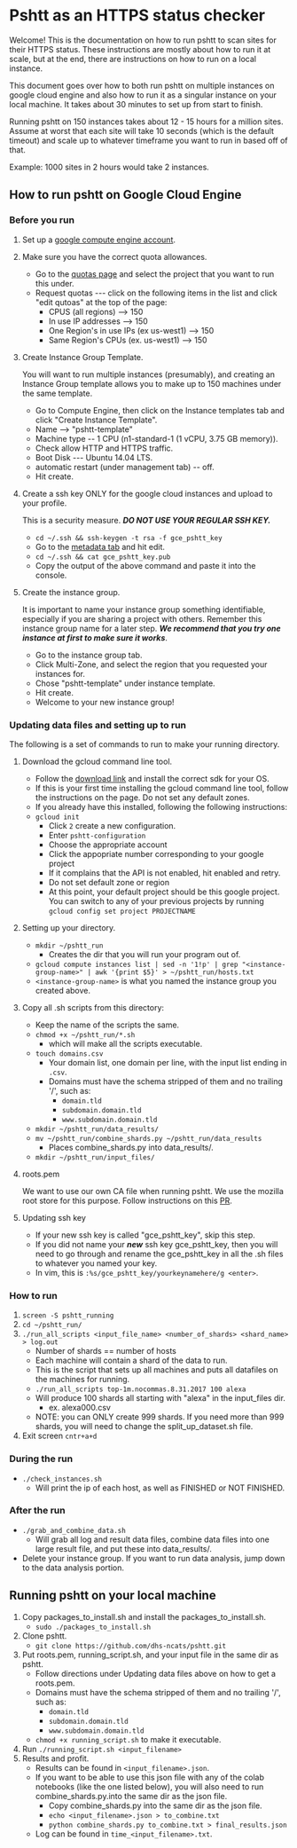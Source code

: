 # Pshtt as an HTTPS status checker #

Welcome! This is the documentation on how to run pshtt to scan sites for their
HTTPS status. These instructions are mostly about how to run it at scale, but at
the end, there are instructions on how to run on a local instance.

This document goes over how to both run pshtt on multiple instances on google
cloud engine and also how to run it as a singular instance on your local
machine. It takes about 30 minutes to set up from start to finish.

Running pshtt on 150 instances takes about 12 - 15 hours for a million sites.
Assume at worst that each site will take 10 seconds (which is the default
timeout) and scale up to whatever timeframe you want to run in based off of
that.

Example: 1000 sites in 2 hours would take 2 instances.

## How to run pshtt on Google Cloud Engine ##

### Before you run ###

1. Set up a [google compute engine
    account](https://cloud.google.com/compute/docs/access/user-accounts/).

1. Make sure you have the correct quota allowances.
    - Go to the [quotas page](https://cloud.google.com/compute/quotas)
      and select the project that you want to run this under.
    - Request quotas --- click on the following items in the list and click
      "edit qutoas" at the top of the page:
      - CPUS (all regions) --> 150
      - In use IP addresses --> 150
      - One Region's in use IPs (ex us-west1) --> 150
      - Same Region's CPUs (ex. us-west1) --> 150

1. Create Instance Group Template.

    You will want to run multiple instances (presumably), and creating an
    Instance Group template allows you to make up to 150 machines under the same
    template.

    - Go to Compute Engine, then click on the Instance templates
      tab and click "Create Instance Template".
    - Name --> "pshtt-template"
    - Machine type -- 1 CPU (n1-standard-1 (1 vCPU, 3.75 GB memory)).
    - Check allow HTTP and HTTPS traffic.
    - Boot Disk --- Ubuntu 14.04 LTS.
    - automatic restart (under management tab) -- off.
    - Hit create.

1. Create a ssh key ONLY for the google cloud instances and upload to your
    profile.

    This is a security measure. ***DO NOT USE YOUR REGULAR SSH KEY.***

    - `cd ~/.ssh && ssh-keygen -t rsa -f gce_pshtt_key`
    - Go to the [metadata
      tab](https://cloud.google.com/compute/docs/instances/adding-removing-ssh-keys)
      and hit edit.
    - `cd ~/.ssh && cat gce_pshtt_key.pub`
    - Copy the output of the above command and paste it into the console.

1. Create the instance group.

    It is important to name your instance group something identifiable,
    especially if you are sharing a project with others. Remember this instance
    group name for a later step. ***We recommend that you try one instance at
    first to make sure it works***.

    - Go to the instance group tab.
    - Click Multi-Zone, and select the region that you requested your
      instances for.
    - Chose "pshtt-template" under instance template.
    - Hit create.
    - Welcome to your new instance group!

### Updating data files and setting up to run ###

The following is a set of commands to run to make your running directory.

1. Download the gcloud command line tool.

    - Follow the [download
      link](https://cloud.google.com/sdk/docs/#install_the_latest_cloud_tools_version_cloudsdk_current_version)
      and install the correct sdk for your OS.
    - If this is your first time installing the gcloud command line tool,
      follow the instructions on the page. Do not set any default zones.
    - If you already have this installed, following the following
      instructions:
    - `gcloud init`
      - Click `2` create a new configuration.
      - Enter `pshtt-configuration`
      - Choose the appropriate account
      - Click the appopriate number corresponding to your google project
      - If it complains that the API is not enabled, hit enabled and retry.
      - Do not set default zone or region
      - At this point, your default project should be this google project.
        You can switch to any of your previous projects by running `gcloud
        config set project PROJECTNAME`

1. Setting up your directory.

    - `mkdir ~/pshtt_run`
      - Creates the dir that you will run your program out of.
    - `gcloud compute instances list | sed -n '1!p' | grep
      "<instance-group-name>" | awk '{print $5}' > ~/pshtt_run/hosts.txt`
    - `<instance-group-name>` is what you named the instance group you created
      above.

1. Copy all .sh scripts from this directory:

    - Keep the name of the scripts the same.
    - `chmod +x ~/pshtt_run/*.sh`
      - which will make all the scripts executable.
    - `touch domains.csv`
      - Your domain list, one domain per line, with the input list ending in
        `.csv`.
      - Domains must have the schema stripped of them and no trailing '/',
        such as:
        - `domain.tld`
        - `subdomain.domain.tld`
        - `www.subdomain.domain.tld`
    - `mkdir ~/pshtt_run/data_results/`
    - `mv ~/pshtt_run/combine_shards.py ~/pshtt_run/data_results`
      - Places combine_shards.py into data_results/.
    - `mkdir ~/pshtt_run/input_files/`

1. roots.pem

    We want to use our own CA file when running pshtt. We use the mozilla root
    store for this purpose. Follow instructions on this
    [PR](https://github.com/agl/extract-nss-root-certs).

1. Updating ssh key

    - If your new ssh key is called "gce_pshtt_key", skip this step.
    - If you did not name your ***new*** ssh key gce_pshtt_key, then you will
      need to go through and rename the gce_pshtt_key in all the .sh files to
      whatever you named your key.
    - In vim, this is `:%s/gce_pshtt_key/yourkeynamehere/g <enter>`.

### How to run ###

1. `screen -S pshtt_running`
1. `cd ~/pshtt_run/`
1. `./run_all_scripts <input_file_name> <number_of_shards> <shard_name> >
    log.out`
    - Number of shards == number of hosts
    - Each machine will contain a shard of the data to run.
    - This is the script that sets up all machines and puts all datafiles on
      the machines for running.
    - `./run_all_scripts top-1m.nocommas.8.31.2017 100 alexa`
    - Will produce 100 shards all starting with "alexa" in the input_files
      dir.
      - ex. alexa000.csv
    - NOTE: you can ONLY create 999 shards. If you need more than 999 shards,
      you will need to change the split_up_dataset.sh file.
1. Exit screen `cntr+a+d`

### During the run ###

- `./check_instances.sh`
  - Will print the ip of each host, as well as FINISHED or NOT FINISHED.

### After the run ###

- `./grab_and_combine_data.sh`
  - Will grab all log and result data files, combine data files into one
    large result file, and put these into data_results/.
- Delete your instance group. If you want to run data analysis, jump down to
  the data analysis portion.

## Running pshtt on your local machine ##

1. Copy packages_to_install.sh and install the packages_to_install.sh.
    - `sudo ./packages_to_install.sh`
1. Clone pshtt.
    - `git clone https://github.com/dhs-ncats/pshtt.git`
1. Put roots.pem, running_script.sh, and your input file in the same dir as
    pshtt.
    - Follow directions under Updating data files above on how to get a
      roots.pem.
    - Domains must have the schema stripped of them and no trailing '/', such
      as:
      - `domain.tld`
      - `subdomain.domain.tld`
      - `www.subdomain.domain.tld`
    - `chmod +x running_script.sh` to make it executable.
1. Run `./running_script.sh <input_filename>`
1. Results and profit.
    - Results can be found in `<input_filename>.json`.
    - If you want to be able to use this json file with any of the colab
      notebooks (like the one listed below), you will also need to run
      combine_shards.py.into the same dir as the json file.
      - Copy combine_shards.py into the same dir as the json file.
      - `echo <input_filename>.json > to_combine.txt`
      - `python combine_shards.py to_combine.txt > final_results.json`
    - Log can be found in `time_<input_filename>.txt`.
